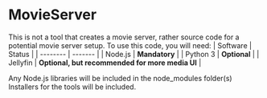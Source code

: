 # MovieServer
This is not a tool that creates a movie server, rather source code for a potential movie server setup. To use this code, you will need:
| Software | Status |
| -------- | ------- |
| Node.js  | **Mandatory**    |
| Python 3 | **Optional**    |
| Jellyfin    | **Optional, but recommended for more media UI** |

Any Node.js libraries will be included in the node_modules folder(s)
Installers for the tools will be included.
